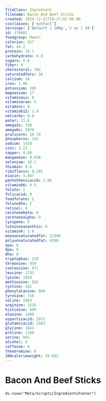 ```yaml
---
fileClass: Ingredient
filename: Bacon And Beef Sticks
created: 2024-12-21T19:27:02-06:00
cssclasses: ['nutFact']
servings: ['Default | 100g','1 oz | 28']
id: 174602
foodgroup: Meats
calories: 517
fat: 44.2
protein: 29.1
carbohydrate: 0.8
sugars: 0.8
fiber: 0
cholesterol: 102
saturatedfats: 16
calcium: 14
iron: 1.86
potassium: 385
magnesium: 17
vitaminaiu: 0
vitaminarae: 0
vitaminc: 0
vitaminb12: 1.9
netcarbs: 0.8
water: 21.6
omega3s: 330
omega6s: 2870
pralscore: 10.76
phosphorus: 142
sodium: 1420
zinc: 3.23
copper: 0.08
manganese: 0.038
selenium: 26.1
thiamin: 0.6
riboflavin: 0.285
niacin: 4.867
pantothenicacid: 1.06
vitaminb6: 0.5
folate: 2
folicacid: 0
foodfolate: 2
folatedfe: 2
retinol: 0
carotenebeta: 0
carotenealpha: 0
lycopene: 0
luteinzeaxanthin: 0
vitamink: 1.6
monounsaturatedfat: 21900
polyunsaturatedfat: 4300
epa: 0
dpa: 0
dha: 0
tryptophan: 210
threonine: 959
isoleucine: 971
leucine: 1732
lysine: 1824
methionine: 593
cystine: 262
phenylalanine: 868
tyrosine: 710
valine: 1083
arginine: 1516
histidine: 699
alanine: 1480
asparticacid: 2073
glutamicacid: 3383
glycine: 1641
proline: 1188
serine: 942
alcohol: 0
caffeine: 0
theobromine: 0
200calorieweight: 38.685
---
```


# Bacon And Beef Sticks

```dataviewjs
dv.view("Meta/Scripts/IngredientsFooter")
```